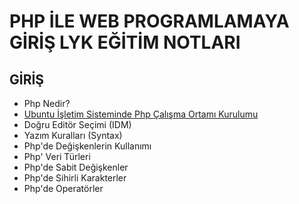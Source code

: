 # PHP İLE WEB PROGRAMLAMAYA GİRİŞ LYK EĞİTİM NOTLARI


## GİRİŞ

- Php Nedir?
- [Ubuntu İşletim Sisteminde Php Çalışma Ortamı Kurulumu](https://github.com/yeniceri1453/Ubuntu-Php)
- Doğru Editör Seçimi (IDM)
- Yazım Kuralları (Syntax)
- Php'de Değişkenlerin Kullanımı
- Php' Veri Türleri
- Php'de Sabit Değişkenler
- Php'de Sihirli Karakterler
- Php'de Operatörler
